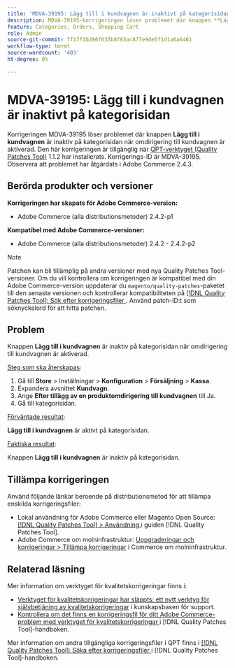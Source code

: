 ```yaml
---
title: 'MDVA-39195: Lägg till i kundvagnen är inaktivt på kategorisidan'
description: MDVA-39195-korrigeringen löser problemet där knappen **Lägg till i kundvagn** är inaktiv på kategorisidan när omdirigering till kundvagnen är aktiverad. Den här korrigeringen är tillgänglig när [QPT-verktyget (Quality Patches Tool)](https://experienceleague.adobe.com/en/docs/commerce-knowledge-base/kb/announcements/commerce-announcements/magento-quality-patches-released-new-tool-to-self-serve-quality-patches) 1.1.2 är installerat. Korrigerings-ID är MDVA-39195. Observera att problemet har åtgärdats i Adobe Commerce 2.4.3.
feature: Categories, Orders, Shopping Cart
role: Admin
source-git-commit: 7f17f1b286f635b8f65ac877e9de5f1d1a6a6461
workflow-type: tm+mt
source-wordcount: '403'
ht-degree: 0%

---
```


# MDVA-39195: Lägg till i kundvagnen är inaktivt på kategorisidan

Korrigeringen MDVA-39195 löser problemet där knappen **Lägg till i kundvagnen** är inaktiv på kategorisidan när omdirigering till kundvagnen är aktiverad. Den här korrigeringen är tillgänglig när [QPT-verktyget (Quality Patches Tool)](https://experienceleague.adobe.com/en/docs/commerce-knowledge-base/kb/announcements/commerce-announcements/magento-quality-patches-released-new-tool-to-self-serve-quality-patches) 1.1.2 har installerats. Korrigerings-ID är MDVA-39195. Observera att problemet har åtgärdats i Adobe Commerce 2.4.3.

## Berörda produkter och versioner

**Korrigeringen har skapats för Adobe Commerce-version:**

* Adobe Commerce (alla distributionsmetoder) 2.4.2-p1

**Kompatibel med Adobe Commerce-versioner:**

* Adobe Commerce (alla distributionsmetoder) 2.4.2 - 2.4.2-p2

>[!NOTE]
>
>Patchen kan bli tillämplig på andra versioner med nya Quality Patches Tool-versioner. Om du vill kontrollera om korrigeringen är kompatibel med din Adobe Commerce-version uppdaterar du `magento/quality-patches`-paketet till den senaste versionen och kontrollerar kompatibiliteten på [[!DNL Quality Patches Tool]: Sök efter korrigeringsfiler ](https://experienceleague.adobe.com/en/docs/commerce-knowledge-base/kb/announcements/commerce-announcements/magento-quality-patches-released-new-tool-to-self-serve-quality-patches). Använd patch-ID:t som söknyckelord för att hitta patchen.

## Problem

Knappen **Lägg till i kundvagnen** är inaktiv på kategorisidan när omdirigering till kundvagnen är aktiverad.

<u>Steg som ska återskapas</u>:

1. Gå till **Store** > Inställningar > **Konfiguration** > **Försäljning** > **Kassa**.
1. Expandera avsnittet **Kundvagn**.
1. Ange **Efter tillägg av en produktomdirigering till kundvagnen** till Ja.
1. Gå till kategorisidan.

<u>Förväntade resultat</u>:

**Lägg till i kundvagnen** är aktivt på kategorisidan.

<u>Faktiska resultat</u>:

Knappen **Lägg till i kundvagnen** är inaktiv på kategorisidan.

## Tillämpa korrigeringen

Använd följande länkar beroende på distributionsmetod för att tillämpa enskilda korrigeringsfiler:

* Lokal användning för Adobe Commerce eller Magento Open Source: [[!DNL Quality Patches Tool] > Användning ](/help/tools/quality-patches-tool/usage.md) i guiden [!DNL Quality Patches Tool].
* Adobe Commerce om molninfrastruktur: [Uppgraderingar och korrigeringar > Tillämpa korrigeringar](https://experienceleague.adobe.com/docs/commerce-cloud-service/user-guide/develop/upgrade/apply-patches.html) i Commerce om molninfrastruktur.

## Relaterad läsning

Mer information om verktyget för kvalitetskorrigeringar finns i:

* [Verktyget för kvalitetskorrigeringar har släppts: ett nytt verktyg för självbetjäning av kvalitetskorrigeringar](https://experienceleague.adobe.com/en/docs/commerce-knowledge-base/kb/announcements/commerce-announcements/magento-quality-patches-released-new-tool-to-self-serve-quality-patches) i kunskapsbasen för support.
* [Kontrollera om det finns en korrigeringsfil för ditt Adobe Commerce-problem med verktyget för kvalitetskorrigeringar ](/help/tools/quality-patches-tool/patches-available-in-qpt/check-patch-for-magento-issue-with-magento-quality-patches.md) i [!DNL Quality Patches Tool]-handboken.

Mer information om andra tillgängliga korrigeringsfiler i QPT finns i [[!DNL Quality Patches Tool]: Söka efter korrigeringsfiler ](https://experienceleague.adobe.com/tools/commerce-quality-patches/index.html) i [!DNL Quality Patches Tool]-handboken.
